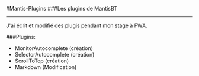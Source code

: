 #Mantis-Plugins
###Les plugins de MantisBT
***
J'ai écrit et modifié des plugis pendant mon stage à FWA.

###Plugins:
* MonitorAutocomplete	(création)
* SelectorAutocomplete	(création)
* ScrollToTop			(création)
* Markdown 				(Modification)